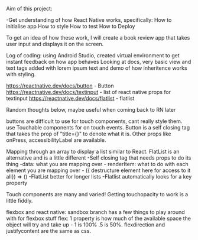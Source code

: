 Aim of this project:

-Get understanding of how React Native works, specifically: How to initialise app How to style How to test How to Deploy

To get an idea of how these work, I will create a book review app that takes user input and displays it on the screen.

Log of coding: using Android Studio, created virtual environment to get instant feedback on how app behaves Looking at docs, very basic view and text tags added with lorem ipsum text and demo of how inheritence works with styling.

https://reactnative.dev/docs/button - Button https://reactnative.dev/docs/textinput - list of react native props for textinput https://reactnative.dev/docs/flatlist - flatlist

Random thoughts below, maybe useful when coming back to RN later

buttons are difficult to use for touch components, cant really style them. use Touchable components for on touch events. Button is a self closing tag that takes the prop of "title={}" to denote what it is. Other props like onPress, accessibilityLabel are available.

Mapping through an array to display a list similar to React. FlatList is an alternative and is a little different -Self closing tag that needs props to do its thing -data: what you are mapping over - renderItem: what to do with each element you are mapping over - ({ destructure element here for access to it all}) => () -FlatList better for longer lists -Flatlist automatically looks for a key property

Touch components are many and varied! Getting touchopacity to work is a little fiddly.

flexbox and react native: sandbox branch has a few things to play around with for flexbox stuff flex: 1 property is how much of the available space the object will try and take up - 1 is 100% .5 is 50%. flexdirection and justifycontent are the same as css.
